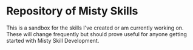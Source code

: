# Repository of Misty Skills

This is a sandbox for the skills I've created or am currently working on. These will change frequently but should prove useful for anyone getting started with Misty Skill Development.